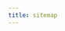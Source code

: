 ```yaml
---
title: sitemap
---
```


<!--

"/sitemap","Sitemap","Sun, 30 Mar 2014 12:58:08 +0000","<div class="collectionlink-thumbnail"><a class="content-fill" href="/blog"><img data-src="https://static1.squarespace.com/static/51dcde94e4b09506a9c98fbc/t/52ecaf64e4b032691e28d5d9/1391243112507/header-logo-for-my-life-blog.jpg" data-image="https://static1.squarespace.com/static/51dcde94e4b09506a9c98fbc/t/52ecaf64e4b032691e28d5d9/1391243112507/header-logo-for-my-life-blog.jpg" data-image-dimensions="2048x1536" data-image-focal-point="0.6057692307692307,0.8766233766233766" alt="header-logo-for-my-life-blog.jpg"  /></a></div>
  
  <div class="collectionlink-content collectionlink-content-below-thumbnail">
    <div class="collectionlink-title">
      <a href="/blog">Blog</a>
    </div>
    
      
        <div class="collectionlink-description"><p>All of our lives are a series of brief snapshots jumbled yet fitting together like pieces of a puzzle. Have you ever had one of those moments with a friend, where you see them say or do something, and it show's you who they are? Or looked at a picture, that spoke volumes?&nbsp;<a target="_blank" href="/blog">My Blog</a>&nbsp;is meant to be a window into just who&nbsp;Jacob&nbsp;really is, giving those out there a few snapshots.</p><p> </p><a href="/blog" class="collection-more-link"></a></div>
      
    
  </div>
<h1 id="blogblog"><a href="/blog">Blog</a></h1>

<p>You can read all of <a href="/blog">my blog posts</a> or the most recent 5 blog posts are below.</p><div class="summary-item-list">
  <div class="summary-collection-title">Blog</div>

    
    <div class="summary-item">
      
      <div class="summary-content">
        
          <div class="summary-title"><a href="/blog/2016/8/from-the-city-to-the-french-countryside-and-italy">From the City to the French Countryside and Italy</a></div>
        
        
          <time class="timestamp" datetime="2016-08-10"><span class="timesince" data-date="1470838826719">about 2 years ago</span></time>
        
        
      </div>
    </div>
    
    <div class="summary-item">
      
      <div class="summary-content">
        
          <div class="summary-title"><a href="/blog/2016/8/our-european-adventure-with-a-start-in-paris-the-city-of-lights">Our European Adventure with a Start in Paris, The City of Lights</a></div>
        
        
          <time class="timestamp" datetime="2016-08-02"><span class="timesince" data-date="1470147118460">about 2 years ago</span></time>
        
        
      </div>
    </div>
    
    <div class="summary-item">
      
      <div class="summary-content">
        
          <div class="summary-title"><a href="/blog/2014/11/tracking-trainings-using-dafts-and-launch-center-pro">Tracking Trainings Using Dafts and Launch Center Pro</a></div>
        
        
          <time class="timestamp" datetime="2014-11-14"><span class="timesince" data-date="1416038375514">about 4 years ago</span></time>
        
        
      </div>
    </div>
    
    <div class="summary-item">
      
      <div class="summary-content">
        
          <div class="summary-title"><a href="/blog/2014/8/mileage-tracking-form-and-launch-center-pro">Mileage Tracking Form and Launch Center Pro</a></div>
        
        
          <time class="timestamp" datetime="2014-08-30"><span class="timesince" data-date="1409457253057">about 4 years ago</span></time>
        
        
      </div>
    </div>
    
    <div class="summary-item">
      
      <div class="summary-content">
        
          <div class="summary-title"><a href="/blog/2014/8/is-my-mac-magic">Is My Mac Magic?</a></div>
        
        
          <time class="timestamp" datetime="2014-08-17"><span class="timesince" data-date="1408317047791">about 4 years ago</span></time>
        
        
      </div>
    </div>
    
</div>
<h1 id="resourcesresources"><a href="/resources">Resources</a></h1>

<p>You can read all of the various <a href="/resources">Social Work Resources</a> I've written or the following are the five most recent.</p><div class="summary-item-list">
  <div class="summary-collection-title">Resources</div>

    
    <div class="summary-item">
      
      <div class="summary-content">
        
          <div class="summary-title"><a href="/resources/intro-case-management-presentation">Intro to Case Management Presentation</a></div>
        
        
          <time class="timestamp" datetime="2013-03-19"><span class="timesince" data-date="1363756620000">about 5 years ago</span></time>
        
        
      </div>
    </div>
    
    <div class="summary-item">
      
      <div class="summary-content">
        
          <div class="summary-title"><a href="/resources/solution-focused-brief-therapy-presentation-handout">Solution-focused Brief Therapy Presentation Handout</a></div>
        
        
          <time class="timestamp" datetime="2012-12-15"><span class="timesince" data-date="1355603100000">about 6 years ago</span></time>
        
        
      </div>
    </div>
    
    <div class="summary-item">
      
      <div class="summary-content">
        
          <div class="summary-title"><a href="/resources/solution-focused-brief-therapy-presentation">Solution-focused Brief Therapy Presentation</a></div>
        
        
          <time class="timestamp" datetime="2012-12-14"><span class="timesince" data-date="1355557740000">about 6 years ago</span></time>
        
        
      </div>
    </div>
    
    <div class="summary-item">
      
      <div class="summary-content">
        
          <div class="summary-title"><a href="/resources/articles/2012-coalition-assessment-report-summary">2012 Coalition Assessment Report Summary</a></div>
        
        
          <time class="timestamp" datetime="2012-12-09"><span class="timesince" data-date="1355050260000">about 6 years ago</span></time>
        
        
      </div>
    </div>
    
    <div class="summary-item">
      
      <div class="summary-content">
        
          <div class="summary-title"><a href="/resources/empowerment-theory-presentation">Empowerment Theory Presentation</a></div>
        
        
          <time class="timestamp" datetime="2012-11-21"><span class="timesince" data-date="1353570000000">about 6 years ago</span></time>
        
        
      </div>
    </div>
    
</div>
<h1>Other Information</h1><p>The following are the various links to my other content.</p><ul><li><a href="/home">Home</a></li><li>About<ul><li><a href="/about-site">About Site</a></li><li><a href="/professional-connections">Professional Connections</a></li><li><a href="/testimony">Testimony</a></li><li><a href="/resume">Résumé</a></li></ul></li><li><a style="line-height: 1.68em;" href="/design">Design</a></li><li><a href="/contact">Contact</a></li></ul>","sitemap","page","522","publish"

-->